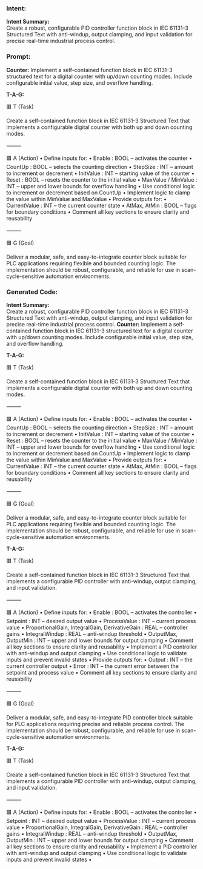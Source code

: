 ### Intent:
**Intent Summary:**  
Create a robust, configurable PID controller function block in IEC 61131-3 Structured Text with anti-windup, output clamping, and input validation for precise real-time industrial process control.

### Prompt:
**Counter:**
Implement a self-contained function block in IEC 61131-3 structured text for a digital counter with up/down counting modes. Include configurable initial value, step size, and overflow handling.


**T-A-G:**

🟥 T (Task)

Create a self-contained function block in IEC 61131-3 Structured Text that implements a configurable digital counter with both up and down counting modes.

⸻

🟩 A (Action)
	•	Define inputs for:
	•	Enable : BOOL – activates the counter
	•	CountUp : BOOL – selects the counting direction
	•	StepSize : INT – amount to increment or decrement
	•	InitValue : INT – starting value of the counter
	•	Reset : BOOL – resets the counter to the initial value
	•	MaxValue / MinValue : INT – upper and lower bounds for overflow handling
	•	Use conditional logic to increment or decrement based on CountUp
	•	Implement logic to clamp the value within MinValue and MaxValue
	•	Provide outputs for:
	•	CurrentValue : INT – the current counter state
	•	AtMax, AtMin : BOOL – flags for boundary conditions
	•	Comment all key sections to ensure clarity and reusability

⸻

🟦 G (Goal)

Deliver a modular, safe, and easy-to-integrate counter block suitable for PLC applications requiring flexible and bounded counting logic. The implementation should be robust, configurable, and reliable for use in scan-cycle-sensitive automation environments.

### Generated Code:
**Intent Summary:**  
Create a robust, configurable PID controller function block in IEC 61131-3 Structured Text with anti-windup, output clamping, and input validation for precise real-time industrial process control.
**Counter:**
Implement a self-contained function block in IEC 61131-3 structured text for a digital counter with up/down counting modes. Include configurable initial value, step size, and overflow handling.


**T-A-G:**

🟥 T (Task)

Create a self-contained function block in IEC 61131-3 Structured Text that implements a configurable digital counter with both up and down counting modes.

⸻

🟩 A (Action)
	•	Define inputs for:
	•	Enable : BOOL – activates the counter
	•	CountUp : BOOL – selects the counting direction
	•	StepSize : INT – amount to increment or decrement
	•	InitValue : INT – starting value of the counter
	•	Reset : BOOL – resets the counter to the initial value
	•	MaxValue / MinValue : INT – upper and lower bounds for overflow handling
	•	Use conditional logic to increment or decrement based on CountUp
	•	Implement logic to clamp the value within MinValue and MaxValue
	•	Provide outputs for:
	•	CurrentValue : INT – the current counter state
	•	AtMax, AtMin : BOOL – flags for boundary conditions
	•	Comment all key sections to ensure clarity and reusability

⸻

🟦 G (Goal)

Deliver a modular, safe, and easy-to-integrate counter block suitable for PLC applications requiring flexible and bounded counting logic. The implementation should be robust, configurable, and reliable for use in scan-cycle-sensitive automation environments.

**T-A-G:**

🟥 T (Task)

Create a self-contained function block in IEC 61131-3 Structured Text that implements a configurable PID controller with anti-windup, output clamping, and input validation.

⸻

🟩 A (Action)
	•	Define inputs for:
	•	Enable : BOOL – activates the controller
	•	Setpoint : INT – desired output value
	•	ProcessValue : INT – current process value
	•	ProportionalGain, IntegralGain, DerivativeGain : REAL – controller gains
	•	IntegralWindup : REAL – anti-windup threshold
	•	OutputMax, OutputMin : INT – upper and lower bounds for output clamping
	•	Comment all key sections to ensure clarity and reusability
	•	Implement a PID controller with anti-windup and output clamping
	•	Use conditional logic to validate inputs and prevent invalid states
	•	Provide outputs for:
	•	Output : INT – the current controller output
	•	Error : INT – the current error between the setpoint and process value
	•	Comment all key sections to ensure clarity and reusability

⸻

🟦 G (Goal)

Deliver a modular, safe, and easy-to-integrate PID controller block suitable for PLC applications requiring precise and reliable process control. The implementation should be robust, configurable, and reliable for use in scan-cycle-sensitive automation environments.

**T-A-G:**

🟥 T (Task)

Create a self-contained function block in IEC 61131-3 Structured Text that implements a configurable PID controller with anti-windup, output clamping, and input validation.

⸻

🟩 A (Action)
	•	Define inputs for:
	•	Enable : BOOL – activates the controller
	•	Setpoint : INT – desired output value
	•	ProcessValue : INT – current process value
	•	ProportionalGain, IntegralGain, DerivativeGain : REAL – controller gains
	•	IntegralWindup : REAL – anti-windup threshold
	•	OutputMax, OutputMin : INT – upper and lower bounds for output clamping
	•	Comment all key sections to ensure clarity and reusability
	•	Implement a PID controller with anti-windup and output clamping
	•	Use conditional logic to validate inputs and prevent invalid states
	•
